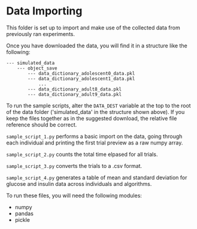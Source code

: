 # Data Importing

This folder is set up to import and make use of the collected data from previously ran experiments.

Once you have downloaded the data, you will find it in a structure like the following:


```
--- simulated_data
    --- object_save
        --- data_dictionary_adolescent0_data.pkl
        --- data_dictionary_adolescent1_data.pkl
            ...
        --- data_dictionary_adult8_data.pkl
        --- data_dictionary_adult9_data.pkl

``` 

To run the sample scripts, alter the `DATA_DEST` variable at the top to the root of the data folder ('simulated_data' in the structure shown above). If you keep the files together as in the suggested download, the relative file reference should be correct.

`sample_script_1.py` performs a basic import on the data, going through each individual and printing the first trial preview as a raw numpy array.

`sample_script_2.py` counts the total time elpased for all trials.

`sample_script_3.py` converts the trials to a .csv format.

`sample_script_4.py` generates a table of mean and standard deviation for glucose and insulin data across individuals and algorithms.

To run these files, you will need the following modules:
- numpy
- pandas
- pickle
